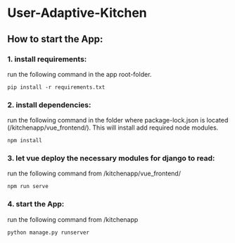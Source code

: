 # User-Adaptive-Kitchen

## How to start the App:


### 1. install requirements:
run the following command in the app root-folder.
```
pip install -r requirements.txt
```

### 2. install dependencies:
run the following command in the folder where package-lock.json is located (/kitchenapp/vue_frontend/).
This will install add required node modules.
```
npm install
```

### 3. let vue deploy the necessary modules for django to read:
run the following command from /kitchenapp/vue_frontend/
```
npm run serve
```

### 4. start the App:
run the following command from /kitchenapp
```
python manage.py runserver
```
